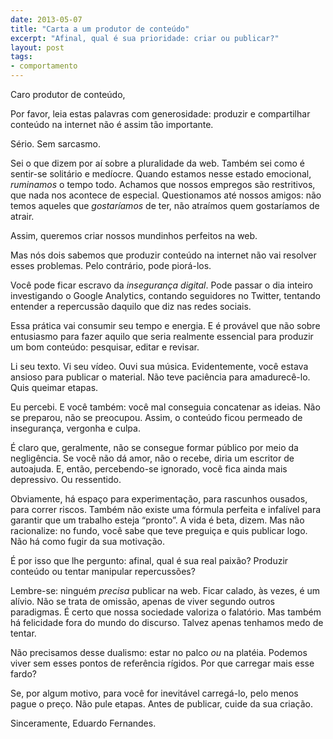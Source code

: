 ```yaml
---
date: 2013-05-07
title: "Carta a um produtor de conteúdo"
excerpt: "Afinal, qual é sua prioridade: criar ou publicar?"
layout: post
tags: 
- comportamento
---
```


Caro produtor de conteúdo,

Por favor, leia estas palavras com generosidade: produzir e compartilhar conteúdo na internet não é assim tão importante.

Sério. Sem sarcasmo.

Sei o que dizem por aí sobre a pluralidade da web. Também sei como é sentir-se solitário e medíocre. Quando estamos nesse estado emocional, *ruminamos* o tempo todo. Achamos que nossos empregos são restritivos, que nada nos acontece de especial. Questionamos até nossos amigos: não temos aqueles que *gostaríamos* de ter, não atraímos quem gostaríamos de atrair.

Assim, queremos criar nossos mundinhos perfeitos na web.

Mas nós dois sabemos que produzir conteúdo na internet não vai resolver esses problemas. Pelo contrário, pode piorá-los.

Você pode ficar escravo da *insegurança digital*. Pode passar o dia inteiro investigando o Google Analytics, contando seguidores no Twitter, tentando entender a repercussão daquilo que diz nas redes sociais.

Essa prática vai consumir seu tempo e energia. E é provável que não sobre entusiasmo para fazer aquilo que seria realmente essencial para produzir um bom conteúdo: pesquisar, editar e revisar.

Li seu texto. Vi seu vídeo. Ouvi sua música. Evidentemente, você estava ansioso para publicar o material. Não teve paciência para amadurecê-lo. Quis queimar etapas.

Eu percebi. E você também: você mal conseguia concatenar as ideias. Não se preparou, não se preocupou. Assim, o conteúdo ficou permeado de insegurança, vergonha e culpa.

É claro que, geralmente, não se consegue formar público por meio da negligência. Se você não dá amor, não o recebe, diria um escritor de autoajuda. E, então, percebendo-se ignorado, você fica ainda mais depressivo. Ou ressentido.

Obviamente, há espaço para experimentação, para rascunhos ousados, para correr riscos. Também não existe uma fórmula perfeita e infalível para garantir que um trabalho esteja “pronto”. A vida é beta, dizem. Mas não racionalize: no fundo, você sabe que teve preguiça e quis publicar logo. Não há como fugir da sua motivação.

É por isso que lhe pergunto: afinal, qual é sua real paixão? Produzir conteúdo ou tentar manipular repercussões?

Lembre-se: ninguém *precisa* publicar na web. Ficar calado, às vezes, é um alívio. Não se trata de omissão, apenas de viver segundo outros paradigmas. É certo que nossa sociedade valoriza o falatório. Mas também há felicidade fora do mundo do discurso. Talvez apenas tenhamos medo de tentar.

Não precisamos desse dualismo: estar no palco *ou* na platéia. Podemos viver sem esses pontos de referência rígidos. Por que carregar mais esse fardo?

Se, por algum motivo, para você for inevitável carregá-lo, pelo menos pague o preço. Não pule etapas. Antes de publicar, cuide da sua criação.

Sinceramente, Eduardo Fernandes.
